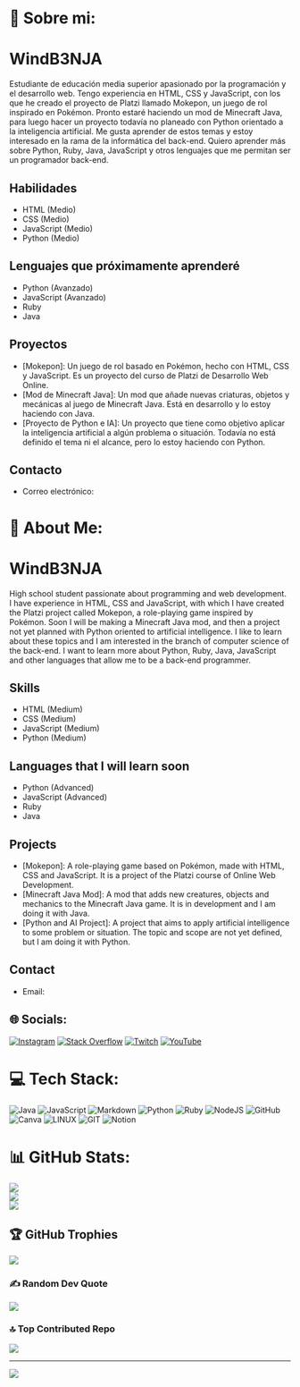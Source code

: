 # 💫 Sobre mi:
# WindB3NJA
Estudiante de educación media superior apasionado por la programación y el desarrollo web. Tengo experiencia en HTML, CSS y JavaScript, con los que he creado el proyecto de Platzi llamado Mokepon, un juego de rol inspirado en Pokémon. Pronto estaré haciendo un mod de Minecraft Java, para luego hacer un proyecto todavía no planeado con Python orientado a la inteligencia artificial. Me gusta aprender de estos temas y estoy interesado en la rama de la informática del back-end. Quiero aprender más sobre Python, Ruby, Java, JavaScript y otros lenguajes que me permitan ser un programador back-end.

## Habilidades
- HTML (Medio)
- CSS (Medio)
- JavaScript (Medio)
- Python (Medio)

## Lenguajes que próximamente aprenderé
- Python (Avanzado)
- JavaScript (Avanzado)
- Ruby
- Java

## Proyectos
- [Mokepon]: Un juego de rol basado en Pokémon, hecho con HTML, CSS y JavaScript. Es un proyecto del curso de Platzi de Desarrollo Web Online.
- [Mod de Minecraft Java]: Un mod que añade nuevas criaturas, objetos y mecánicas al juego de Minecraft Java. Está en desarrollo y lo estoy haciendo con Java.
- [Proyecto de Python e IA]: Un proyecto que tiene como objetivo aplicar la inteligencia artificial a algún problema o situación. Todavía no está definido el tema ni el alcance, pero lo estoy haciendo con Python.

## Contacto
- Correo electrónico:

# 💫 About Me:
# WindB3NJA
High school student passionate about programming and web development. I have experience in HTML, CSS and JavaScript, with which I have created the Platzi project called Mokepon, a role-playing game inspired by Pokémon. Soon I will be making a Minecraft Java mod, and then a project not yet planned with Python oriented to artificial intelligence. I like to learn about these topics and I am interested in the branch of computer science of the back-end. I want to learn more about Python, Ruby, Java, JavaScript and other languages that allow me to be a back-end programmer.

## Skills
- HTML (Medium)
- CSS (Medium)
- JavaScript (Medium)
- Python (Medium)

## Languages that I will learn soon
- Python (Advanced)
- JavaScript (Advanced)
- Ruby
- Java

## Projects
- [Mokepon]: A role-playing game based on Pokémon, made with HTML, CSS and JavaScript. It is a project of the Platzi course of Online Web Development.
- [Minecraft Java Mod]: A mod that adds new creatures, objects and mechanics to the Minecraft Java game. It is in development and I am doing it with Java.
- [Python and AI Project]: A project that aims to apply artificial intelligence to some problem or situation. The topic and scope are not yet defined, but I am doing it with Python.

## Contact
- Email: 

## 🌐 Socials:
[![Instagram](https://img.shields.io/badge/Instagram-%23E4405F.svg?logo=Instagram&logoColor=white)](https://instagram.com/@Windb3nja.dev) [![Stack Overflow](https://img.shields.io/badge/-Stackoverflow-FE7A16?logo=stack-overflow&logoColor=white)](https://stackoverflow.com/users/Wind_B3NJA) [![Twitch](https://img.shields.io/badge/Twitch-%239146FF.svg?logo=Twitch&logoColor=white)](https://twitch.tv/windb3nja) [![YouTube](https://img.shields.io/badge/YouTube-%23FF0000.svg?logo=YouTube&logoColor=white)](https://youtube.com/@@windb3nja) 

# 💻 Tech Stack:
![Java](https://img.shields.io/badge/java-%23ED8B00.svg?style=for-the-badge&logo=java&logoColor=white) ![JavaScript](https://img.shields.io/badge/javascript-%23323330.svg?style=for-the-badge&logo=javascript&logoColor=%23F7DF1E) ![Markdown](https://img.shields.io/badge/markdown-%23000000.svg?style=for-the-badge&logo=markdown&logoColor=white) ![Python](https://img.shields.io/badge/python-3670A0?style=for-the-badge&logo=python&logoColor=ffdd54) ![Ruby](https://img.shields.io/badge/ruby-%23CC342D.svg?style=for-the-badge&logo=ruby&logoColor=white) ![NodeJS](https://img.shields.io/badge/node.js-6DA55F?style=for-the-badge&logo=node.js&logoColor=white) ![GitHub](https://img.shields.io/badge/GitHub-%23121011.svg?style=for-the-badge&logo=github&logoColor=white) ![Canva](https://img.shields.io/badge/Canva-%2300C4CC.svg?style=for-the-badge&logo=Canva&logoColor=white) ![LINUX](https://img.shields.io/badge/Linux-FCC624?style=for-the-badge&logo=linux&logoColor=black) ![GIT](https://img.shields.io/badge/Git-fc6d26?style=for-the-badge&logo=git&logoColor=white) ![Notion](https://img.shields.io/badge/Notion-%23000000.svg?style=for-the-badge&logo=notion&logoColor=white)
# 📊 GitHub Stats:
![](https://github-readme-stats.vercel.app/api?username=WindB3NJA&theme=tokyonight&hide_border=false&include_all_commits=false&count_private=false)<br/>
![](https://github-readme-streak-stats.herokuapp.com/?user=WindB3NJA&theme=tokyonight&hide_border=false)<br/>
![](https://github-readme-stats.vercel.app/api/top-langs/?username=WindB3NJA&theme=tokyonight&hide_border=false&include_all_commits=false&count_private=false&layout=compact)

## 🏆 GitHub Trophies
![](https://github-profile-trophy.vercel.app/?username=WindB3NJA&theme=radical&no-frame=true&no-bg=false&margin-w=4)

### ✍️ Random Dev Quote
![](https://quotes-github-readme.vercel.app/api?type=horizontal&theme=tokyonight)

### 🔝 Top Contributed Repo
![](https://github-contributor-stats.vercel.app/api?username=WindB3NJA&limit=5&theme=tokyonight&combine_all_yearly_contributions=true)

---
[![](https://visitcount.itsvg.in/api?id=WindB3NJA&icon=0&color=4)](https://visitcount.itsvg.in)

<!-- Proudly created with GPRM ( https://gprm.itsvg.in ) -->
